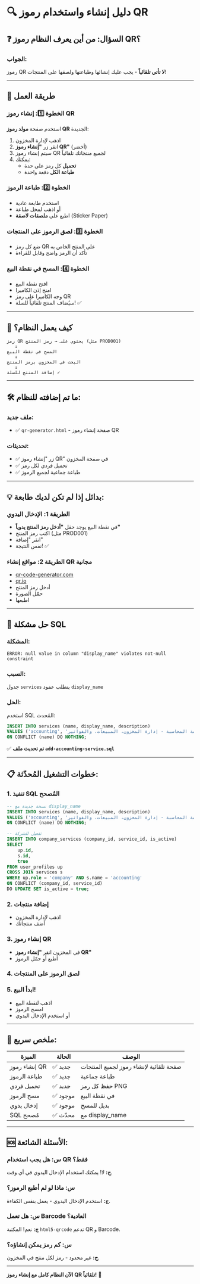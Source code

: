 # 🔍 دليل إنشاء واستخدام رموز QR

## ❓ السؤال: من أين يعرف النظام رموز QR؟

### الجواب:
رموز QR **لا تأتي تلقائياً** - يجب عليك إنشائها وطباعتها ولصقها على المنتجات!

---

## 🎯 طريقة العمل

### الخطوة 1️⃣: إنشاء رموز QR
استخدم صفحة **مولد رموز QR** الجديدة:

1. اذهب لإدارة المخزون
2. انقر زر **"إنشاء رموز QR"** (أخضر)
3. سيتم إنشاء رموز QR لجميع منتجاتك تلقائياً
4. يمكنك:
   - **تحميل** كل رمز على حدة
   - **طباعة الكل** دفعة واحدة

### الخطوة 2️⃣: طباعة الرموز
- استخدم طابعة عادية
- أو اذهب لمحل طباعة
- اطبع على **ملصقات لاصقة** (Sticker Paper)

### الخطوة 3️⃣: لصق الرموز على المنتجات
- ضع كل رمز QR على المنتج الخاص به
- تأكد أن الرمز واضح وقابل للقراءة

### الخطوة 4️⃣: المسح في نقطة البيع
- افتح نقطة البيع
- امنح إذن الكاميرا
- وجه الكاميرا على رمز QR
- سيُضاف المنتج تلقائياً للسلة! ✅

---

## 🔄 كيف يعمل النظام؟

```
رمز QR يحتوي على → رمز المنتج (مثل PROD001)
   ↓
المسح في نقطة البيع
   ↓
البحث في المخزون برمز المنتج
   ↓
إضافة المنتج للسلة ✓
```

---

## 🛠️ ما تم إضافته للنظام:

### ملف جديد:
- ✅ `qr-generator.html` - صفحة إنشاء رموز QR

### تحديثات:
- ✅ زر "إنشاء رموز QR" في صفحة المخزون
- ✅ تحميل فردي لكل رمز
- ✅ طباعة جماعية لجميع الرموز

---

## 💡 بدائل إذا لم تكن لديك طابعة:

### الطريقة 1: الإدخال اليدوي
- في نقطة البيع يوجد حقل **"أدخل رمز المنتج يدوياً"**
- اكتب رمز المنتج (مثل PROD001)
- انقر "إضافة"
- نفس النتيجة! ✅

### الطريقة 2: مواقع إنشاء QR مجانية
- [qr-code-generator.com](https://www.qr-code-generator.com)
- [qr.io](https://qr.io)
- أدخل رمز المنتج
- حمّل الصورة
- اطبعها

---

## 🔧 حل مشكلة SQL

### المشكلة:
```
ERROR: null value in column "display_name" violates not-null constraint
```

### السبب:
جدول `services` يتطلب عمود `display_name`

### الحل:
استخدم SQL المُحدث:

```sql
INSERT INTO services (name, display_name, description)
VALUES ('accounting', 'المحاسبة', 'خدمة المحاسبة - إدارة المخزون، المبيعات، والفواتير')
ON CONFLICT (name) DO NOTHING;
```

✅ **تم تحديث ملف `add-accounting-service.sql`**

---

## 📋 خطوات التشغيل المُحدّثة:

### 1. تنفيذ SQL المُصحح
```sql
-- نسخة جديدة مع display_name
INSERT INTO services (name, display_name, description)
VALUES ('accounting', 'المحاسبة', 'خدمة المحاسبة - إدارة المخزون، المبيعات، والفواتير')
ON CONFLICT (name) DO NOTHING;

-- تفعيل للشركة
INSERT INTO company_services (company_id, service_id, is_active)
SELECT 
    up.id,
    s.id,
    true
FROM user_profiles up
CROSS JOIN services s
WHERE up.role = 'company' AND s.name = 'accounting'
ON CONFLICT (company_id, service_id) 
DO UPDATE SET is_active = true;
```

### 2. إضافة منتجات
- اذهب لإدارة المخزون
- أضف منتجاتك

### 3. إنشاء رموز QR
- في المخزون انقر **"إنشاء رموز QR"**
- اطبع أو حمّل الرموز

### 4. لصق الرموز على المنتجات

### 5. ابدأ البيع!
- اذهب لنقطة البيع
- امسح الرموز
- أو استخدم الإدخال اليدوي

---

## 🎯 ملخص سريع:

| الميزة | الحالة | الوصف |
|--------|--------|-------|
| إنشاء رموز QR | ✅ جديد | صفحة تلقائية لإنشاء رموز لجميع المنتجات |
| طباعة الرموز | ✅ جديد | طباعة جماعية |
| تحميل فردي | ✅ جديد | حفظ كل رمز PNG |
| مسح الرموز | ✅ موجود | في نقطة البيع |
| إدخال يدوي | ✅ موجود | بديل للمسح |
| SQL مُصحح | ✅ محدّث | مع display_name |

---

## 🆘 الأسئلة الشائعة:

### س: هل يجب استخدام QR فقط؟
**ج:** لا! يمكنك استخدام الإدخال اليدوي في أي وقت.

### س: ماذا لو لم أطبع الرموز؟
**ج:** استخدم الإدخال اليدوي - يعمل بنفس الكفاءة.

### س: هل تعمل Barcode العادية؟
**ج:** نعم! المكتبة `html5-qrcode` تدعم QR و Barcode.

### س: كم رمز يمكن إنشاؤه؟
**ج:** غير محدود - رمز لكل منتج في المخزون.

---

**الآن النظام كامل مع إنشاء رموز QR تلقائياً!** 🎉
